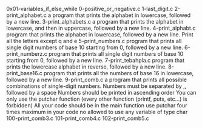 0x01-variables_if_else_while
0-positive_or_negative.c
1-last_digit.c
2-print_alphabet.c
	a program that prints the alphabet in lowercase, followed by a new line.
3-print_alphabets.c
	 a program that prints the alphabet in lowercase, and then in uppercase, followed by a new line.
4-print_alphabt.c
	 program that prints the alphabet in lowercase, followed by a new line.
	 Print all the letters except q and e
5-print_numbers.c
	 program that prints all single digit numbers of base 10 starting from 0, followed by a new line.
6-print_numberz.c
	program that prints all single digit numbers of base 10 starting from 0, followed by a new line.
7-print_tebahpla.c
	program that prints the lowercase alphabet in reverse, followed by a new line.
8-print_base16.c
	program that prints all the numbers of base 16 in lowercase, followed by a new line.
9-print_comb.c
	a program that prints all possible combinations of single-digit numbers.
	Numbers must be separated by ,, followed by a space
	Numbers should be printed in ascending order
	You can only use the putchar function (every other function (printf, puts, etc…) is forbidden)
	All your code should be in the main function
	use putchar four times maximum in your code
	no allowed to use any variable of type char
100-print_comb3.c
101-print_comb4.c
102-print_comb5.c
